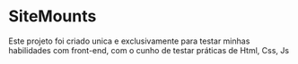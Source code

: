 # SiteMounts
Este projeto foi criado unica e exclusivamente para testar minhas habilidades com front-end, com o cunho de testar práticas de Html, Css, Js
